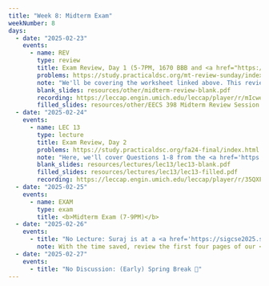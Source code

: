 ```yaml
---
title: "Week 8: Midterm Exam"
weekNumber: 8
days:
  - date: "2025-02-23"
    events:
      - name: REV
        type: review
        title: Exam Review, Day 1 (5-7PM, 1670 BBB and <a href="https://umich.zoom.us/j/95923283134">Zoom</a>)
        problems: https://study.practicaldsc.org/mt-review-sunday/index.html
        note: "We'll be covering the worksheet linked above. This review will be recorded."
        blank_slides: resources/other/midterm-review-blank.pdf
        recording: https://leccap.engin.umich.edu/leccap/player/r/mIcwey
        filled_slides: resources/other/EECS 398 Midterm Review Session Annotated.pdf
  - date: "2025-02-24"
    events:
      - name: LEC 13
        type: lecture
        title: Exam Review, Day 2
        problems: https://study.practicaldsc.org/fa24-final/index.html
        note: "Here, we'll cover Questions 1-8 from the <a href='https://study.practicaldsc.org/fa24-final'>Fall 2024 Final</a>. If you plan on coming, attempt the problems in advance, but try not to look at the solutions!"
        blank_slides: resources/lectures/lec13/lec13-blank.pdf
        filled_slides: resources/lectures/lec13/lec13-filled.pdf
        recording: https://leccap.engin.umich.edu/leccap/player/r/35QXF9
  - date: "2025-02-25"
    events:
      - name: EXAM
        type: exam
        title: <b>Midterm Exam (7-9PM)</b>
  - date: "2025-02-26"
    events:
      - title: "No Lecture: Suraj is at a <a href='https://sigcse2025.sigcse.org/details/sigcse-ts-2025-birds-of-a-feather/31/A-New-Class-of-Teaching-Track-Faculty-No-Ph-D-Required'>conference</a>; (Early) Spring Break 🌸"
        note: With the time saved, review the first four pages of our <a href="guides/linear-algebra/">Linear Algebra Guides</a>, which will help you with Homework 6, Question 6.
  - date: "2025-02-27"
    events:
      - title: "No Discussion: (Early) Spring Break 🌸"
---
```

